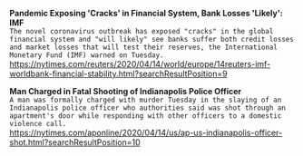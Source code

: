 **Pandemic Exposing 'Cracks' in Financial System, Bank Losses 'Likely': IMF**\
`The novel coronavirus outbreak has exposed "cracks" in the global financial system and "will likely" see banks suffer both credit losses and market losses that will test their reserves, the International Monetary Fund (IMF) warned on Tuesday. `\
https://nytimes.com/reuters/2020/04/14/world/europe/14reuters-imf-worldbank-financial-stability.html?searchResultPosition=9

**Man Charged in Fatal Shooting of Indianapolis Police Officer**\
`A man was formally charged with murder Tuesday in the slaying of an Indianapolis police officer who authorities said was shot through an apartment's door while responding with other officers to a domestic violence call.`\
https://nytimes.com/aponline/2020/04/14/us/ap-us-indianapolis-officer-shot.html?searchResultPosition=10

